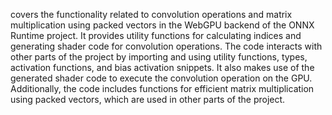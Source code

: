 covers the functionality related to convolution operations and matrix multiplication using packed vectors in the WebGPU backend of the ONNX Runtime project. It provides utility functions for calculating indices and generating shader code for convolution operations. The code interacts with other parts of the project by importing and using utility functions, types, activation functions, and bias activation snippets. It also makes use of the generated shader code to execute the convolution operation on the GPU. Additionally, the code includes functions for efficient matrix multiplication using packed vectors, which are used in other parts of the project.